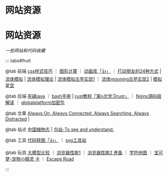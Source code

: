 
<h1>网站资源</h1>
 
 # 网站资源

*一些网站和代码收藏*
 
::: tabs#fruit

@tab 前端
[css样式技巧](https://css-tricks.com/) ｜ [图形计算](https://www.desmos.com/calculator?lang=zh-CN) ｜ [动画库「👍」](https://animejs.com/) ｜ [打动朋友的24种方式](https://24ways.org/) | [流体模拟](https://github.com/PavelDoGreat/WebGL-Fluid-Simulation/) | [流体模拟理论](https://developer.nvidia.com/gpugems/gpugems/part-vi-beyond-triangles/chapter-38-fast-fluid-dynamics-simulation-gpu) | [流体模拟古早实现1](https://github.com/mharrys/fluids-2d) ｜ [流体mooning古早实现2](https://github.com/haxiomic/GPU-Fluid-Experiments)
 | [模拟星空](https://github.com/ZERO-DG/vue3-starry-sky)

@tab 后端
[死磕java](https://www.skjava.com/sike-java) ｜ [bash手册](https://chegva.com/ueditor/php/upload/file/20180103/1514968607814189.pdf) | [rust教程「第n次学习rust」](https://kaisery.github.io/trpl-zh-cn/) ｜ [Nginx源码级解读](https://www.kancloud.cn/digest/understandingnginx/202587) ｜ [globalplatform加密包](https://pinpasjc.win.tue.nl/docs/apis/gp211/org/globalplatform/)

@tab 文章
[Always On, Always Connected, Always Searching, Always Distracted](https://leejo.github.io/2025/06/10/always_on/) | 

@tab 站点
[中国植物志](https://ppbc.iplant.cn) | [鸟站-To see and understand.](https://yihanphotos.eth.sucks/) 

@tab 工具
[代码转图「👍」](https://carbon.now.sh) ｜ [svg工具站](https://www.svgrepo.com/)

@tab 玩具
[大模型比较](https://beta.lmarena.ai/) ｜ [浏览器性能1](https://browserbench.org/) ｜ [浏览器性能2 养鱼](https://eucscore.com/demos/HTML5-Fishbowl/index.html) ｜ [字符地图](https://asciicker.com/x13/) ｜  [宝可梦-宠物小精灵 卡](https://poke-holo.simey.me/ ) ｜ [Escape Road](https://www.escaperoad.art/)


:::
 


